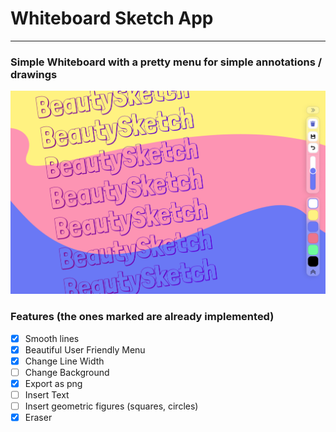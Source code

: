 # Whiteboard Sketch App

---

### Simple Whiteboard with a pretty menu for simple annotations / drawings

![](https://github.com/PropzSaladaz/whiteboard-sketch/blob/main/preview.png?raw=true)

### Features (the ones marked are already implemented)

- [x] Smooth lines
- [x] Beautiful User Friendly Menu
- [x] Change Line Width
- [ ] Change Background
- [x] Export as png
- [ ] Insert Text
- [ ] Insert geometric figures (squares, circles)
- [x] Eraser
